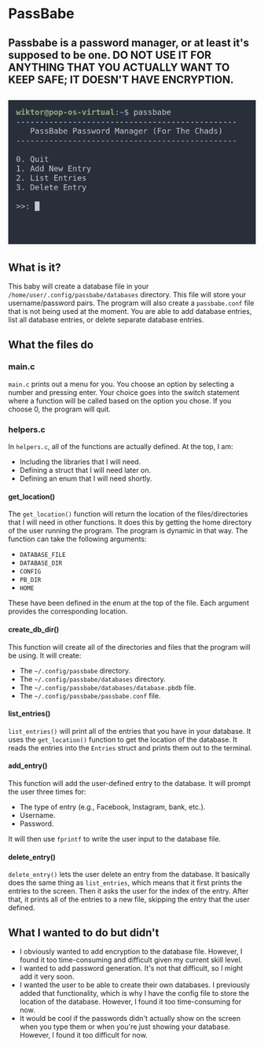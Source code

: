 # PassBabe

Passbabe is a password manager, or at least it's supposed to be one. **DO NOT USE IT FOR ANYTHING THAT YOU ACTUALLY WANT TO KEEP SAFE; IT DOESN'T HAVE ENCRYPTION.**
---
![passbabe](1image.png)
---
## What is it?

This baby will create a database file in your `/home/user/.config/passbabe/databases` directory. This file will store your username/password pairs. The program will also create a `passbabe.conf` file that is not being used at the moment. You are able to add database entries, list all database entries, or delete separate database entries.

## What the files do

### main.c

`main.c` prints out a menu for you. You choose an option by selecting a number and pressing enter. Your choice goes into the switch statement where a function will be called based on the option you chose. If you choose 0, the program will quit.

### helpers.c

In `helpers.c`, all of the functions are actually defined. At the top, I am:
- Including the libraries that I will need.
- Defining a struct that I will need later on.
- Defining an enum that I will need shortly.

#### get_location()

The `get_location()` function will return the location of the files/directories that I will need in other functions. It does this by getting the home directory of the user running the program. The program is dynamic in that way. The function can take the following arguments:
- `DATABASE_FILE`
- `DATABASE_DIR`
- `CONFIG`
- `PB_DIR`
- `HOME`

These have been defined in the enum at the top of the file. Each argument provides the corresponding location.

#### create_db_dir()

This function will create all of the directories and files that the program will be using. It will create:
- The `~/.config/passbabe` directory.
- The `~/.config/passbabe/databases` directory.
- The `~/.config/passbabe/databases/database.pbdb` file.
- The `~/.config/passbabe/passbabe.conf` file.

#### list_entries()

`list_entries()` will print all of the entries that you have in your database. It uses the `get_location()` function to get the location of the database. It reads the entries into the `Entries` struct and prints them out to the terminal.

#### add_entry()

This function will add the user-defined entry to the database. It will prompt the user three times for:
- The type of entry (e.g., Facebook, Instagram, bank, etc.).
- Username.
- Password.

It will then use `fprintf` to write the user input to the database file.

#### delete_entry()

`delete_entry()` lets the user delete an entry from the database. It basically does the same thing as `list_entries`, which means that it first prints the entries to the screen. Then it asks the user for the index of the entry. After that, it prints all of the entries to a new file, skipping the entry that the user defined.

## What I wanted to do but didn't

- I obviously wanted to add encryption to the database file. However, I found it too time-consuming and difficult given my current skill level.
- I wanted to add password generation. It's not that difficult, so I might add it very soon.
- I wanted the user to be able to create their own databases. I previously added that functionality, which is why I have the config file to store the location of the database. However, I found it too time-consuming for now.
- It would be cool if the passwords didn't actually show on the screen when you type them or when you're just showing your database. However, I found it too difficult for now.
